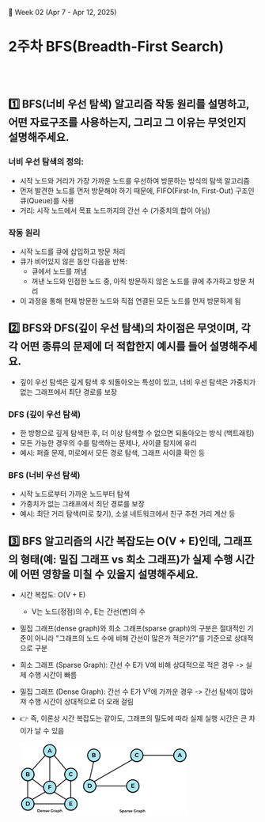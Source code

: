 📅 Week 02 (Apr 7 - Apr 12, 2025)

# 2주차 BFS(Breadth-First Search)

<br><br>


## 1️⃣ BFS(너비 우선 탐색) 알고리즘 작동 원리를 설명하고, 어떤 자료구조를 사용하는지, 그리고 그 이유는 무엇인지 설명해주세요.

### 너비 우선 탐색의 정의:
- 시작 노드와 거리가 가장 가까운 노드를 우선하여 방문하는 방식의 탐색 알고리즘
- 먼저 발견한 노드를 먼저 방문해야 하기 때문에, FIFO(First-In, First-Out) 구조인 큐(Queue)를 사용
- 거리: 시작 노드에서 목표 노드까지의 간선 수 (가중치의 합이 아님)

### 작동 원리
- 시작 노드를 큐에 삽입하고 방문 처리
- 큐가 비어있지 않은 동안 다음을 반복:
    - 큐에서 노드를 꺼냄
    - 꺼낸 노드와 인접한 노드 중, 아직 방문하지 않은 노드를 큐에 추가하고 방문 처리
- 이 과정을 통해 현재 방문한 노드와 직접 연결된 모든 노드를 먼저 방문하게 됨

## 2️⃣ BFS와 DFS(깊이 우선 탐색)의 차이점은 무엇이며, 각각 어떤 종류의 문제에 더 적합한지 예시를 들어 설명해주세요.
- 깊이 우선 탐색은 깊게 탐색 후 되돌아오는 특성이 있고, 너비 우선 탐색은 가중치가 없는 그래프에서 최단 경로를 보장

### DFS (깊이 우선 탐색)
- 한 방향으로 깊게 탐색한 후, 더 이상 탐색할 수 없으면 되돌아오는 방식 (백트래킹)
- 모든 가능한 경우의 수를 탐색하는 문제나, 사이클 탐지에 유리
- 예시: 퍼즐 문제, 미로에서 모든 경로 탐색, 그래프 사이클 확인 등

### BFS (너비 우선 탐색)
- 시작 노드로부터 가까운 노드부터 탐색
- 가중치가 없는 그래프에서 최단 경로를 보장
- 예시: 최단 거리 탐색(미로 찾기), 소셜 네트워크에서 친구 추천 거리 계산 등

## 3️⃣ BFS 알고리즘의 시간 복잡도는 O(V + E)인데, 그래프의 형태(예: 밀집 그래프 vs 희소 그래프)가 실제 수행 시간에 어떤 영향을 미칠 수 있을지 설명해주세요.
- 시간 복잡도: O(V + E)
    - V는 노드(정점)의 수, E는 간선(변)의 수
- 밀집 그래프(dense graph)와 희소 그래프(sparse graph)의 구분은 절대적인 기준이 아니라 "그래프의 노드 수에 비해 간선이 많은가 적은가?"를 기준으로 상대적으로 구분
- 희소 그래프 (Sparse Graph): 간선 수 E가 V에 비해 상대적으로 적은 경우 -> 실제 수행 시간이 빠름
- 밀집 그래프 (Dense Graph): 간선 수 E가 V²에 가까운 경우 -> 간선 탐색이 많아져 수행 시간이 상대적으로 더 오래 걸림
- 👉 즉, 이론상 시간 복잡도는 같아도, 그래프의 밀도에 따라 실제 실행 시간은 큰 차이가 날 수 있음

    ![alt text](dense_graph_vs_sparse_graph.png)
    